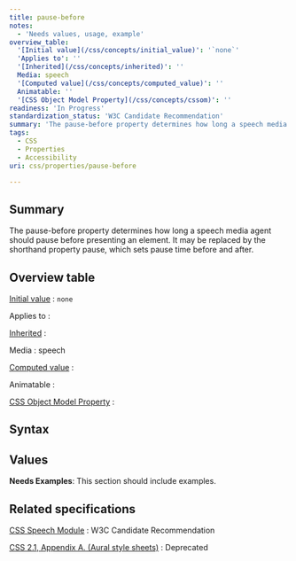 ```yaml
---
title: pause-before
notes:
  - 'Needs values, usage, example'
overview_table:
  '[Initial value](/css/concepts/initial_value)': '`none`'
  'Applies to': ''
  '[Inherited](/css/concepts/inherited)': ''
  Media: speech
  '[Computed value](/css/concepts/computed_value)': ''
  Animatable: ''
  '[CSS Object Model Property](/css/concepts/cssom)': ''
readiness: 'In Progress'
standardization_status: 'W3C Candidate Recommendation'
summary: 'The pause-before property determines how long a speech media agent should pause before presenting an element.  It may be replaced by the shorthand property pause, which sets pause time before and after.'
tags:
  - CSS
  - Properties
  - Accessibility
uri: css/properties/pause-before

---
```

## Summary

The pause-before property determines how long a speech media agent should pause before presenting an element. It may be replaced by the shorthand property pause, which sets pause time before and after.

## Overview table

[Initial value](/css/concepts/initial_value)
:   `none`

Applies to
:

[Inherited](/css/concepts/inherited)
:

Media
:   speech

[Computed value](/css/concepts/computed_value)
:

Animatable
:

[CSS Object Model Property](/css/concepts/cssom)
:

## Syntax

## Values

**Needs Examples**: This section should include examples.

## Related specifications

[CSS Speech Module](http://www.w3.org/TR/css3-speech/#pause-before)
:   W3C Candidate Recommendation

[CSS 2.1, Appendix A. (Aural style sheets)](http://www.w3.org/TR/CSS21/aural.html)
:   Deprecated
